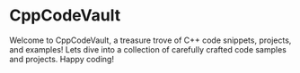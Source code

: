 # CppCodeVault
Welcome to CppCodeVault, a treasure trove of C++ code snippets, projects, and examples! Lets dive into a collection of carefully crafted code samples and projects. Happy coding!
